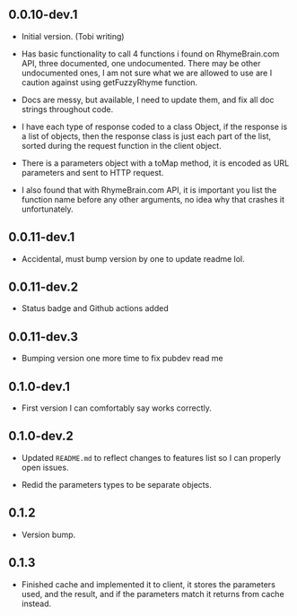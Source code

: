 ## 0.0.10-dev.1

- Initial version. (Tobi writing)

- Has basic functionality to call 4 functions i found on RhymeBrain.com API, three documented, one undocumented. There may be other undocumented ones, I am not sure what we are allowed to use are I caution against using getFuzzyRhyme function.

- Docs are messy, but available, I need to update them, and fix all doc strings throughout code.

- I have each type of response coded to a class Object, if the response is a list of objects, then the response class is just each part of the list, sorted during the request function in the client object.

- There is a parameters object with a toMap method, it is encoded as URL parameters and sent to HTTP request.

- I also found that with RhymeBrain.com API, it is important you list the function name before any other arguments, no idea why that crashes it unfortunately.

## 0.0.11-dev.1

- Accidental, must bump version by one to update readme lol.

## 0.0.11-dev.2

- Status badge and Github actions added

## 0.0.11-dev.3

- Bumping version one more time to fix pubdev read me


## 0.1.0-dev.1

- First version I can comfortably say works correctly.

## 0.1.0-dev.2

- Updated `README.md` to reflect changes to features list so I can properly open issues.

- Redid the parameters types to be separate objects.

## 0.1.2

- Version bump.

## 0.1.3

- Finished cache and implemented it to client, it stores the parameters used, and the result, and if the parameters match it returns from cache instead.
